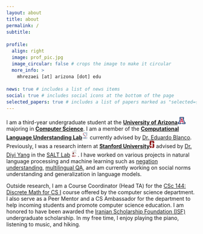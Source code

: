 ```yaml
---
layout: about
title: about
permalink: /
subtitle: 

profile:
  align: right
  image: prof_pic.jpg
  image_circular: false # crops the image to make it circular
  more_info: >
    mhrezaei [at] arizona [dot] edu

news: true # includes a list of news items
social: true # includes social icons at the bottom of the page
selected_papers: true # includes a list of papers marked as "selected={true}"
---
```


I am a third-year undergraduate student at the [**University of Arizona**](https://www.arizona.edu/)<img src="assets/img/uofa.png" alt="UArizona" height="20px"/> majoring in [**Computer Science**](https://www.cs.arizona.edu/).
I am a member of the [**Computational Language Understanding Lab**](https://clulab.org/)<img src="assets/img/clulab.png" alt="CLU lab" height="20px"/> currently advised by [Dr. Eduardo Blanco](https://eduardoblanco.github.io/).
Previously, I was a research intern at [**Stanford University**](https://www.stanford.edu/)<img src="assets/img/stanford.png" alt="Stanford" height="20px"/> advised by [Dr. Diyi Yang](https://cs.stanford.edu/~diyiy/) in the [SALT Lab](https://saltlab.stanford.edu/)<img src="assets/img/salt_logo.svg" alt="SALT" height="20px"/>. 
I have worked on various projects in natural language processing and machine learning
such as [negation understanding](https://aclanthology.org/2024.acl-short.55/), [multilingual QA](https://aclanthology.org/2023.findings-emnlp.146/), and am currently working on social norms understanding and generalization in language models.

Outside research, I am a Course Coordinator (Head TA) for the [CSc 144: Discrete Math for CS I]() course offered by the computer science department. I also serve as a Peer Mentor and a CS Ambassador for the department to help incoming students and promote computer science education. I am honored to have been awarded the [Iranian Scholarship Foundation (ISF)](https://theisf.org/) undergraduate scholarship. 
In my free time, I enjoy playing the piano, listening to music, and hiking.


